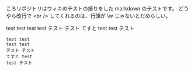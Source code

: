 ころリポジトリはウィキのテストの振りをした
markdown のテストです。
どうやら改行で \<br /\> してくれるのは、行頭が \\w じゃないとだめらしい。

test test
test test
テスト テスト
てすと test
test テスト

    test test
    test test
    テスト テスト
    てすと test
    test テスト



